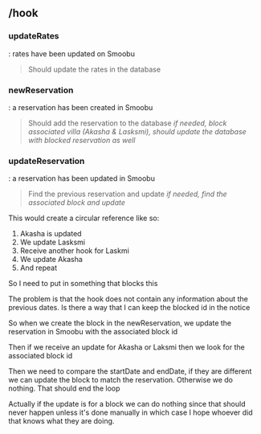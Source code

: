 ## /hook

### updateRates

: rates have been updated on Smoobu

> Should update the rates in the database

### newReservation

: a reservation has been created in Smoobu

> Should add the reservation to the database
> _if needed, block associated villa (Akasha & Lasksmi),
> should update the database with blocked reservation as well_

### updateReservation

: a reservation has been updated in Smoobu

> Find the previous reservation and update
> _if needed, find the associated block and update_

This would create a circular reference like so:

1. Akasha is updated
2. We update Lasksmi
3. Receive another hook for Laskmi
4. We update Akasha
5. And repeat

So I need to put in something that blocks this

The problem is that the hook does not contain any information about the previous dates. Is there a way that I can keep the blocked id in the notice

So when we create the block in the newReservation, we update the reservation in Smoobu with the associated block id

Then if we receive an update for Akasha or Laksmi then we look for the associated block id

Then we need to compare the startDate and endDate, if they are different we can update the block to match the reservation. Otherwise we do nothing. That should end the loop

Actually if the update is for a block we can do nothing since that should never happen unless it's done manually in which case I hope whoever did that knows what they are doing.
